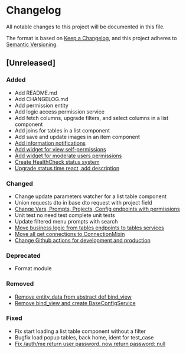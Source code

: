 # Changelog

All notable changes to this project will be documented in this file.

The format is based on [Keep a Changelog](https://keepachangelog.com/en/1.1.0/),
and this project adheres to [Semantic Versioning](https://semver.org/spec/v2.0.0.html).

## [Unreleased]

### Added

- Add README.md
- Add CHANGELOG.md
- Add permission entity
- Add logic access permission service
- Add fetch columns, upgrade filters, and select columns in a list component
- Add joins for tables in a list component
- Add save and update images in an item component
- [Add information notifications](https://github.com/PhoenixNazarov/prompt-admin/compare/dev...dev-notifications)
- [Add widget for view self-permissions](https://github.com/PhoenixNazarov/prompt-admin/pull/25)
- [Add widget for moderate users permissions](https://github.com/PhoenixNazarov/prompt-admin/pull/25)
- [Create HealthCheck status system](https://github.com/PhoenixNazarov/prompt-admin/pull/27)
- [Upgrade status time react, add description](https://github.com/PhoenixNazarov/prompt-admin/pull/27)

### Changed

- Change update parameters watcher for a list table component
- Union requests dto in base dto request with project field
- [Change Vars, Prompts, Projects, Config endpoints with permissions](https://github.com/PhoenixNazarov/prompt-admin/pull/25)
- Unit test no need test complete unit tests
- Update filtered menu prompts with search
- [Move business logic from tables endpoints to tables services](https://github.com/PhoenixNazarov/prompt-admin/pull/25)
- [Move all get connections to ConnectionMixin](https://github.com/PhoenixNazarov/prompt-admin/pull/25)
- [Change Github actions for development and production](https://github.com/PhoenixNazarov/prompt-admin/compare/dev...dev-notifications)

### Deprecated

- Format module

### Removed

- [Remove entity_data from abstract def bind_view](https://github.com/PhoenixNazarov/prompt-admin/pull/25)
- [Remove bind_view and create BaseConfigService](https://github.com/PhoenixNazarov/prompt-admin/pull/25)

### Fixed

- Fix start loading a list table component without a filter
- Bugfix load popup tables, back home, ident for test_case
- [Fix /auth/me return user password, now return password: null](https://github.com/PhoenixNazarov/prompt-admin/pull/25) 
